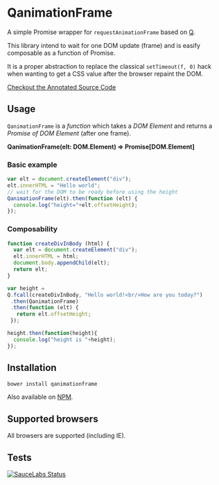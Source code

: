 QanimationFrame
===
A simple Promise wrapper for `requestAnimationFrame` based on [Q](https://github.com/kriskowal/q).

This library intend to wait for one DOM update (frame) and is easify composable as a function of Promise.

It is a proper abstraction to replace the classical `setTimeout(f, 0)` hack 
when wanting to get a CSS value after the browser repaint the DOM.

[Checkout the Annotated Source Code](http://gre.github.io/qanimationframe/docs/qanimationframe.html)

Usage
---

`QanimationFrame` is a *function* which takes a *DOM Element* and returns a *Promise of DOM Element* (after one frame).

**QanimationFrame(elt: DOM.Element) => Promise[DOM.Element]**

### Basic example

```javascript
var elt = document.createElement("div");
elt.innerHTML = "Hello world";
// wait for the DOM to be ready before using the height
QanimationFrame(elt).then(function (elt) {
  console.log("height="+elt.offsetHeight);
});
```

### Composability

```javascript
function createDivInBody (html) {
  var elt = document.createElement("div");
  elt.innerHTML = html;
  document.body.appendChild(elt);
  return elt;
}

var height = 
Q.fcall(createDivInBody, "Hello world!<br/>How are you today?")
 .then(QanimationFrame)
 .then(function (elt) {
   return elt.offsetHeight;
 });

height.then(function(height){
  console.log("height is "+height);
});
```

Installation
---

```sh
bower install qanimationframe
```

Also available on [NPM](https://npmjs.org/package/qanimationframe).

Supported browsers
---

All browsers are supported (including IE).

Tests
---

[![SauceLabs Status](https://saucelabs.com/browser-matrix/qanimationframe.svg)](https://saucelabs.com/u/qanimationframe)

